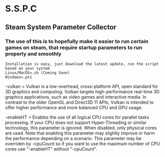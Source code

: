 # S.S.P.C
## Steam System Parameter Collector

### The use of this is to hopefully make it easier to run certain games on steam, that require startup parameters to run properly and smoothly

```
Installation is easy, just download the latest update, run the script based on your system
Linux/MacOS=.sh (Coming Soon)
Windows=.ps1
```

-vulkan =
Vulkan is a low-overhead, cross-platform API, open standard for 3D graphics and computing. Vulkan targets high-performance real-time 3D graphics applications, such as video games and interactive media. In contrast to the older OpenGL and Direct3D 11 APIs, Vulkan is intended to offer higher performance and more balanced CPU and GPU usage.

-enableHT =
Enables the use of all logical CPU cores for parallel tasks processing. If your CPU does not support Hyper-Threading or similar technology, this parameter is ignored. When disabled, only physical cores are used.
Note that enabling this parameter may slightly improve or harm the performance depending on a scenario. This parameter may be overriden by -cpuCount so if you want to use the maximum number of CPU cores use "-enableHT" without "-cpuCount".
